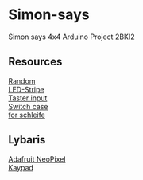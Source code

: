 # Simon-says
Simon says 4x4 Arduino Project 2BKI2


## Resources
[Random](https://docs.arduino.cc/language-reference/de/funktionen/random-numbers/random/) <br/>
[LED-Stripe](https://learn.adafruit.com/adafruit-neopixel-uberguide/arduino-library-use) <br/>
[Taster input](https://spacehal.github.io/docs/arduino/input) <br/>
[Switch case](https://reference.arduino.cc/reference/de/language/structure/control-structure/switchcase/) <br/>
 [for schleife](https://docs.arduino.cc/language-reference/de/struktur/control-structure/for/)

## Lybaris
[Adafruit NeoPixel](https://github.com/adafruit/Adafruit_NeoPixel) <br/>
[Kaypad](https://github.com/Chris--A/Keypad) <br/>


